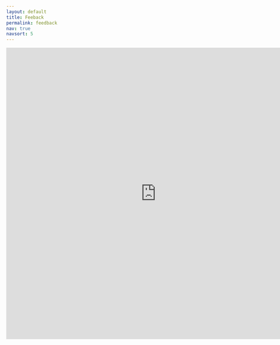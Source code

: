 ```yaml
---
layout: default
title: Feeback
permalink: feedback
nav: true
navsort: 5
---
```


<iframe src="https://docs.google.com/forms/d/e/1FAIpQLSemlc8qLLBesfuYQn7L9duHhiy_3NPEtqzcoUXUatwiSweElw/viewform?embedded=true"
	width="800" height="780" frameborder="0" marginheight="0" marginwidth="0" scrolling="no">
	Loading...
	</iframe>

